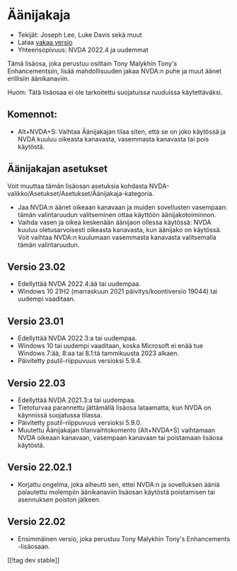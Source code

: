 # Äänijakaja #

* Tekijät: Joseph Lee, Luke Davis sekä muut
* Lataa [vakaa versio][1]
* Yhteensopivuus: NVDA 2022.4 ja uudemmat

Tämä lisäosa, joka perustuu osittain Tony Malykhin Tony's Enhancementsiin,
lisää mahdollisuuden jakaa NVDA:n puhe ja muut äänet erillisiin
äänikanaviin.

Huom: Tätä lisäosaa ei ole tarkoitettu suojatuissa ruuduissa käytettäväksi.

## Komennot:

* Alt+NVDA+S: Vaihtaa Äänijakajan tilaa siten, että se on joko käytössä ja
  NVDA kuuluu oikeasta kanavasta, vasemmasta kanavasta tai pois käytöstä.

## Äänijakajan asetukset

Voit muuttaa tämän lisäosan asetuksia kohdasta
NVDA-valikko/Asetukset/Asetukset/Äänijakaja-kategoria.

* Jaa NVDA:n äänet oikeaan kanavaan ja muiden sovellusten vasempaan: tämän
  valintaruudun valitseminen ottaa käyttöön äänijakotoiminnon.
* Vaihda vasen ja oikea keskenään äänijaon ollessa käytössä: NVDA kuuluu
  oletusarvoisesti oikeasta kanavasta, kun äänijako on käytössä. Voit
  vaihtaa NVDA:n kuulumaan vasemmasta kanavasta valitsemalla tämän
  valintaruudun.

## Versio 23.02

* Edellyttää NVDA 2022.4:ää tai uudempaa.
* Windows 10 21H2 (marraskuun 2021 päivitys/koontiversio 19044) tai uudempi
  vaaditaan.

## Versio 23.01

* Edellyttää NVDA 2022.3:a tai uudempaa.
* Windows 10 tai uudempi vaaditaan, koska Microsoft ei enää tue Windows
  7:ää, 8:aa tai 8.1:tä tammikuusta 2023 alkaen.
* Päivitetty psutil-riippuvuus versioksi 5.9.4.

## Versio 22.03

* Edellyttää NVDA 2021.3:a tai uudempaa.
* Tietoturvaa parannettu jättämällä lisäosa lataamatta, kun NVDA on
  käynnissä suojatussa tilassa.
* Päivitetty psutil-riippuvuus versioksi 5.9.0.
* Muutettu Äänijakajan tilanvaihtokomento (Alt+NVDA+S) vaihtamaan NVDA
  oikeaan kanavaan, vasempaan kanavaan tai poistamaan lisäosa käytöstä.

## Versio 22.02.1

* Korjattu ongelma, joka aiheutti sen, ettei NVDA:n ja sovelluksen ääniä
  palautettu molempiin äänikanaviin lisäosan käytöstä poistamisen tai
  asennuksen poiston jälkeen.

## Versio 22.02

* Ensimmäinen versio, joka perustuu Tony Malykhin Tony's Enhancements
  -lisäosaan.

[[!tag dev stable]]

[1]: https://www.nvaccess.org/addonStore/legacy?file=soundSplitter
